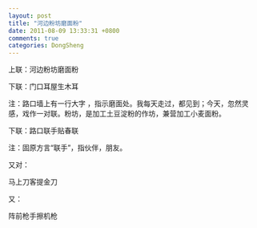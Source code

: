 ```yaml
---
layout: post
title: "河边粉坊磨面粉"
date: 2011-08-09 13:33:31 +0800
comments: true
categories: DongSheng
---
```

    
上联：河边粉坊磨面粉

下联：门口耳屋生木耳

注：路口墙上有一行大字 ，指示磨面处。我每天走过，都见到；今天，忽然灵感，戏作一对联。粉坊，是加工土豆淀粉的作坊，兼营加工小麦面粉。

 

下联：路口联手贴春联

注：固原方言“联手”，指伙伴，朋友。

 

又对：

马上刀客提金刀

又：

阵前枪手擦机枪